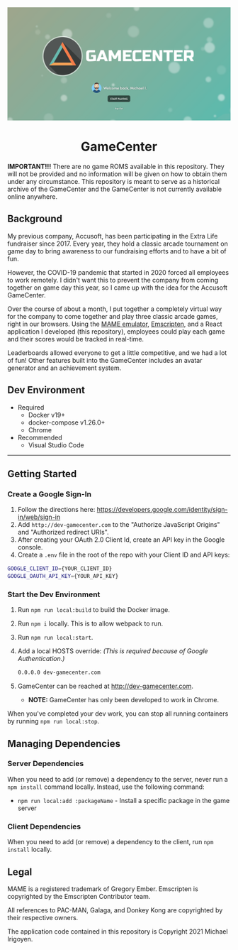 <div align="center">
  <img src="./.github/screenshot.png">
  <h1>GameCenter</h1>
</div>

**IMPORTANT!!!**
There are no game ROMS available in this repository. They will not be provided and no information will be given on how to obtain them under any circumstance.
This repository is meant to serve as a historical archive of the GameCenter and the GameCenter is not currently available online anywhere.

## Background

My previous company, Accusoft, has been participating in the Extra Life fundraiser since 2017. Every year, they hold a classic arcade tournament on game day to bring awareness to our fundraising efforts and to have a bit of fun.

However, the COVID-19 pandemic that started in 2020 forced all employees to work remotely. I didn't want this to prevent the company from coming together on game day this year, so I came up with the idea for the Accusoft GameCenter.

Over the course of about a month, I put together a completely virtual way for the company to come together and play three classic arcade games, right in our browsers. Using the [MAME emulator](https://www.mamedev.org/), [Emscripten](https://emscripten.org/), and a React application I developed (this repository), employees could play each game and their scores would be tracked in real-time.

Leaderboards allowed everyone to get a little competitive, and we had a lot of fun! Other features built into the GameCenter includes an avatar generator and an achievement system.

## Dev Environment

- Required
  - Docker v19+
  - docker-compose v1.26.0+
  - Chrome
- Recommended
  - Visual Studio Code

---

## Getting Started

### Create a Google Sign-In

1. Follow the directions here: <https://developers.google.com/identity/sign-in/web/sign-in>
2. Add `http://dev-gamecenter.com` to the "Authorize JavaScript Origins" and "Authorized redirect URIs".
3. After creating your OAuth 2.0 Client Id, create an API key in the Google console.
4. Create a `.env` file in the root of the repo with your Client ID and API keys:

```bash
GOOGLE_CLIENT_ID={YOUR_CLIENT_ID}
GOOGLE_OAUTH_API_KEY={YOUR_API_KEY}
```

### Start the Dev Environment

1. Run `npm run local:build` to build the Docker image.
2. Run `npm i` locally. This is to allow webpack to run.
3. Run `npm run local:start`.
4. Add a local HOSTS override: _(This is required because of Google Authentication.)_

    ```bash
    0.0.0.0 dev-gamecenter.com
    ```

5. GameCenter can be reached at <http://dev-gamecenter.com>.
   - **NOTE:** GameCenter has only been developed to work in Chrome.

When you've completed your dev work, you can stop all running containers by running `npm run local:stop`.

## Managing Dependencies

### Server Dependencies

When you need to add (or remove) a dependency to the server, never run a `npm install` command locally. Instead, use the following command:

- `npm run local:add :packageName` - Install a specific package in the game server

### Client Dependencies

When you need to add (or remove) a dependency to the client, run `npm install` locally.

## Legal

MAME is a registered trademark of Gregory Ember. Emscripten is copyrighted by the Emscripten Contributor team.

All references to PAC-MAN, Galaga, and Donkey Kong are copyrighted by their respective owners.

The application code contained in this repository is Copyright 2021 Michael Irigoyen.
